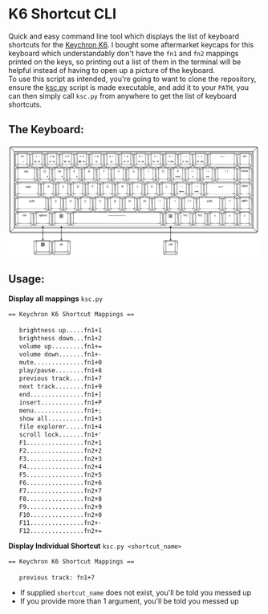 # K6 Shortcut CLI
Quick and easy command line tool which displays the list of keyboard shortcuts for the [Keychron K6](https://www.keychron.com/products/keychron-k6-non-backlight-wireless-mechanical-keyboard). I bought some aftermarket keycaps for this keyboard which understandably don't have the `fn1` and `fn2` mappings printed on the keys, so printing out a list of them in the terminal will be helpful instead of having to open up a picture of the keyboard.  
To use this script as intended, you're going to want to clone the repository, ensure the [ksc.py](k6_shortcut_cli/ksc.py) script is made executable, and add it to your `PATH`, you can then simply call `ksc.py` from anywhere to get the list of keyboard shortcuts. 

## The Keyboard:
![Keyboard Layout](images/k6_layout.PNG)

## Usage:

**Display all mappings**
`ksc.py`
```
== Keychron K6 Shortcut Mappings ==

   brightness up.....fn1+1
   brightness down...fn1+2
   volume up.........fn1+=
   volume down.......fn1+-
   mute..............fn1+0
   play/pause........fn1+8
   previous track....fn1+7
   next track........fn1+9
   end...............fn1+]
   insert............fn1+P
   menu..............fn1+;
   show all..........fn1+3
   file explorer.....fn1+4
   scroll lock.......fn1+'
   F1................fn2+1
   F2................fn2+2
   F3................fn2+3
   F4................fn2+4
   F5................fn2+5
   F6................fn2+6
   F7................fn2+7
   F8................fn2+8
   F9................fn2+9
   F10...............fn2+0
   F11...............fn2+-
   F12...............fn2+=
```

**Display Individual Shortcut**
`ksc.py <shortcut_name>`
```
== Keychron K6 Shortcut Mappings ==

   previous track: fn1+7
```

- If supplied `shortcut_name` does not exist, you'll be told you messed up
- If you provide more than 1 argument, you'll be told you messed up
